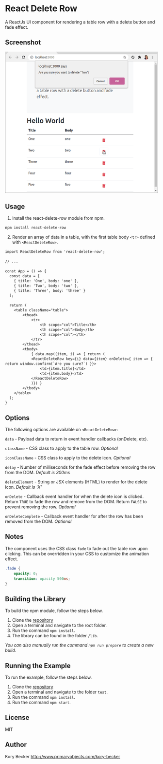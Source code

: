 React Delete Row
================

A ReactJs UI component for rendering a table row with a delete button and fade effect.

## Screenshot

![ReactJs component for deleting a row in a table with a fade effect.](screenshot.gif)

## Usage

1. Install the react-delete-row module from npm.

```bash
npm install react-delete-row
```

2. Render an array of data in a table, with the first table body `<tr>` defined with `<ReactDeleteRow>`.

```
import ReactDeleteRow from 'react-delete-row';

// ...

const App = () => {
  const data = [
    { title: 'One', body: 'one' },
    { title: 'Two', body: 'two' },
    { title: 'Three', body: 'three' }
  ];

  return (
    <table className="table">
        <thead>
            <tr>
                <th scope="col">Title</th>
                <th scope="col">Body</th>
                <th scope="col"></th>
            </tr>
        </thead>
        <tbody>
            { data.map((item, i) => { return (
            <ReactDeleteRow key={i} data={item} onDelete={ item => { return window.confirm(`Are you sure?`) }}>
                <td>{item.title}</td>
                <td>{item.body}</td>
            </ReactDeleteRow>
            )}) }
        </tbody>
    </table>
  );
}
```

## Options

The following options are available on `<ReactDeleteRow>`:

`data` - Payload data to return in event handler callbacks (onDelete, etc).

`className` - CSS class to apply to the table row. *Optional*

`iconClassName` - CSS class to apply to the delete icon. *Optional*

`delay` - Number of milliseconds for the fade effect before removing the row from the DOM. *Default is 300ms*

`deleteElement` - String or JSX elements (HTML) to render for the delete icon. *Default is 'X'*

`onDelete` - Callback event handler for when the delete icon is clicked. Return `TRUE` to fade the row and remove from the DOM. Return `FALSE` to prevent removing the row. *Optional*

`onDeleteComplete` - Callback event handler for after the row has been removed from the DOM. *Optional*

## Notes

The component uses the CSS class `fade` to fade out the table row upon clicking. This can be overridden in your CSS to customize the animation effect.

```css
.fade {
    opacity: 0;
    transition: opacity 500ms;
}
```

## Building the Library

To build the npm module, follow the steps below.

1. Clone the [repository](https://github.com/primaryobjects/react-delete-row)
2. Open a terminal and navigate to the root folder.
3. Run the command `npm install`.
4. The library can be found in the folder `/lib`.

*You can also manually run the command `npm run prepare` to create a new build.*

## Running the Example

To run the example, follow the steps below.

1. Clone the [repository](https://github.com/primaryobjects/react-delete-row)
2. Open a terminal and navigate to the folder `test`.
3. Run the command `npm install`.
4. Run the command `npm start`.

## License

MIT

## Author

Kory Becker http://www.primaryobjects.com/kory-becker